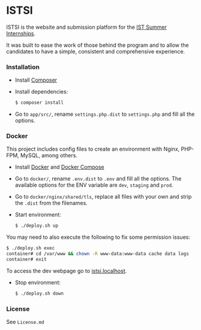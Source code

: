 # ISTSI

ISTSI is the website and submission platform for the [IST Summer Internships].

It was built to ease the work of those behind the program and to allow the candidates to have a simple, consistent and comprehensive experience.

### Installation

* Install [Composer]
* Install dependencies:

    ```sh
    $ composer install
    ```
* Go to `app/src/`, rename `settings.php.dist` to `settings.php` and fill all the options.

### Docker

This project includes config files to create an environment with Nginx, PHP-FPM, MySQL, among others.

* Install [Docker] and [Docker Compose]
* Go to `docker/`, rename `.env.dist` to `.env` and fill all the options.
The available options for the ENV variable are `dev`, `staging` and `prod`.
* Go to `docker/nginx/shared/tls`, replace all files with your own and strip the `.dist` from the filenames.

* Start environment:

    ```sh
    $ ./deploy.sh up
    ```

You may need to also execute the following to fix some permission issues:

```sh
$ ./deploy.sh exec
container# cd /var/www && chown -R www-data:www-data cache data logs
container# exit
```

To access the dev webpage go to [istsi.localhost](http://istsi.localhost).

* Stop environment:

    ```sh
    $ ./deploy.sh down
    ```

### License

See `License.md`

   [IST Summer Internships]: <https://istsi.org/>
   [Composer]: <https://getcomposer.org/download/>
   [Docker]: <https://docs.docker.com/engine/installation/>
   [Docker Compose]: <https://docs.docker.com/compose/install/>
   [Miguel de Moura]: <https://migueldemoura.com/>
